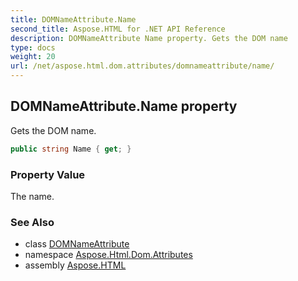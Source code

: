 ```yaml
---
title: DOMNameAttribute.Name
second_title: Aspose.HTML for .NET API Reference
description: DOMNameAttribute Name property. Gets the DOM name
type: docs
weight: 20
url: /net/aspose.html.dom.attributes/domnameattribute/name/
---
```

## DOMNameAttribute.Name property

Gets the DOM name.

```csharp
public string Name { get; }
```

### Property Value

The name.

### See Also

* class [DOMNameAttribute](../)
* namespace [Aspose.Html.Dom.Attributes](../../../aspose.html.dom.attributes/)
* assembly [Aspose.HTML](../../../)
